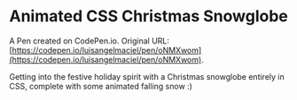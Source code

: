# Animated CSS Christmas Snowglobe

A Pen created on CodePen.io. Original URL: [https://codepen.io/luisangelmaciel/pen/oNMXwom](https://codepen.io/luisangelmaciel/pen/oNMXwom).

Getting into the festive holiday spirit with a Christmas snowglobe entirely in CSS, complete with some animated falling snow :)